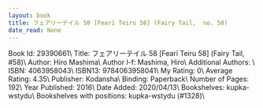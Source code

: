 ```yaml
---
layout: book
title: フェアリーテイル 58 [Fearī Teiru 58] (Fairy Tail,  no. 58)
date_read: None
---
```


Book Id: 29390661\ 
Title: フェアリーテイル 58 [Fearī Teiru 58] (Fairy Tail, #58)\ 
Author: Hiro Mashima\ 
Author l-f: Mashima, Hiro\ 
Additional Authors: \ 
ISBN: 4063958043\ 
ISBN13: 9784063958041\ 
My Rating: 0\ 
Average Rating: 4.35\ 
Publisher: Kodansha\ 
Binding: Paperback\ 
Number of Pages: 192\ 
Year Published: 2016\ 
Date Added: 2020/04/13\ 
Bookshelves: kupka-wstydu\ 
Bookshelves with positions: kupka-wstydu (#1328)\ 

